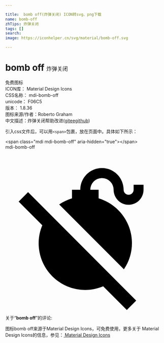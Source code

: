 ```yaml
---

title:  bomb off(炸弹关闭) ICON转svg、png下载
name: bomb-off
zhTips: 炸弹关闭
tags: []
search: 
image: https://iconhelper.cn/svg/material/bomb-off.svg

---
```


# bomb off  <small style="font-size: 60%;font-weight: 100">炸弹关闭</small>


<div class="detail-page">
<p>
<span><span class="badge-success badge">免费图标</span> </span>
<br/>
<span>
ICON库：
<span class="badge-secondary badge">Material Design Icons</span> 
</span>
<br/>
<span>
CSS名称：
<span class="badge-secondary badge">mdi-bomb-off</span> 
</span>
<br/>
<span>
unicode：
<span class="badge-secondary badge">F06C5</span> 
<copy-btn content='F06C5' btn-title=""></copy-btn>
<copy-btn :content='String.fromCodePoint(parseInt("F06C5", 16))' btn-title="复制U"></copy-btn>
</span>
<br/>
<span>
版本：
<span class="badge-secondary badge">1.8.36</span> 
</span>
<br/>
<span>图标来源/作者：<span class="badge-light badge">Roberto Graham</span></span> 
<br/>
<span class="zh-detail">中文描述：<span class="badge-primary badge">炸弹关闭</span><span class="help-link"><span>帮助改进</span>(<a href="https://gitee.com/liuwave/icon-helper/edit/master/json/material/bomb-off.json" target="_blank" rel="noopener noreferrer">gitee</a><a href="https://github.com/liuwave/icon-helper/edit/master/json/material/bomb-off.json" target="_blank" rel="noopener noreferrer">github</a></span>)</span><br/>
</p>
</div>
<div class="alert alert-dark">
  <i class="mdi mdi-bomb-off mdi-48px"></i>
  <i class="mdi mdi-bomb-off mdi-36px"></i>
  <i class="mdi mdi-bomb-off mdi-24px"></i>
  <i class="mdi mdi-bomb-off mdi-18px"></i>
</div>
<div>
  <p>引入css文件后，可以用<code>&lt;span&gt;</code>包裹，放在页面中。具体如下所示：    
  </p>
  <div class="alert alert-primary" style="font-size: 14px">
    &lt;span class="mdi mdi-bomb-off" aria-hidden="true"&gt;&lt;/span&gt;
    <copy-btn content='<span class="mdi mdi-bomb-off" aria-hidden="true"></span>'></copy-btn>
  </div>
  <div class="alert alert-secondary">
    <i class="mdi mdi-bomb-off"
    style="font-size: 24px"
    aria-hidden="true"></i> mdi-bomb-off
    <copy-btn content="mdi-bomb-off" btn-title="复制图标名称"></copy-btn>
  </div>
</div>
<div id="svg" class="svg-wrap">
<svg xmlns="http://www.w3.org/2000/svg" viewBox="0 0 24 24"><path d="M14.5,2.75C12.7,2.75 11.25,4.2 11.25,6H10V7.29C9.31,7.5 8.67,7.81 8.08,8.2L17.79,17.91C18.58,16.76 19,15.39 19,14C19,10.83 16.89,8.15 14,7.29V6H12.75A1.75,1.75 0 0,1 14.5,4.25A1.75,1.75 0 0,1 16.25,6A2.25,2.25 0 0,0 18.5,8.25C19.74,8.25 20.74,7.24 20.74,6V5.25H19.25V6C19.25,6.42 18.91,6.75 18.5,6.75C18.08,6.75 17.75,6.42 17.75,6C17.75,4.2 16.29,2.75 14.5,2.75M3.41,6.36L2,7.77L5.55,11.32C5.2,12.14 5,13.04 5,14C5,17.86 8.13,21 12,21C12.92,21 13.83,20.81 14.68,20.45L18.23,24L19.64,22.59L3.41,6.36Z" /></svg>
</div>
<detail full-name='mdi-bomb-off'></detail>
<div class="icon-detail__container">
<p>关于“<b>bomb off</b>”的评论:</p>
</div>
<Vssue title="关于“bomb off”的评论" />    
<div><p>图标bomb off来源于Material Design Icons，可免费使用，更多关于 Material Design Icons的信息，参见：<a target="_blank" href="https://iconhelper.cn/material.html"> Material Design Icons</a>
</p></div>
